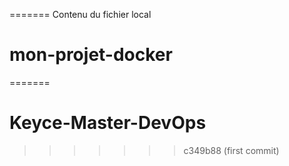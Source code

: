 
=======
Contenu du fichier local

# mon-projet-docker
=======
# Keyce-Master-DevOps
>>>>>>> c349b88 (first commit)
